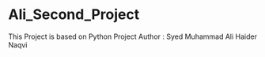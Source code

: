 # Ali_Second_Project
This Project is based on Python
Project Author : Syed Muhammad Ali Haider Naqvi
